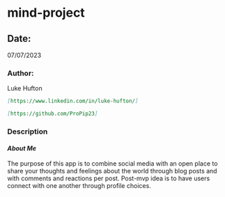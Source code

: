 # mind-project

## Date:

07/07/2023

### Author:

Luke Hufton

```markdown
[https://www.linkedin.com/in/luke-hufton/]
```

```markdown
[https://github.com/ProPip23]
```

### Description

#### **_About Me_**

The purpose of this app is to combine social media with an open place to share your thoughts and feelings about the world through blog posts and with comments and reactions per post. Post-mvp idea is to have users connect with one another through profile choices.
